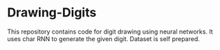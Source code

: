 # Drawing-Digits

This repository contains code for digit drawing using neural networks. It uses char RNN to generate the given digit.
Dataset is self prepared.
